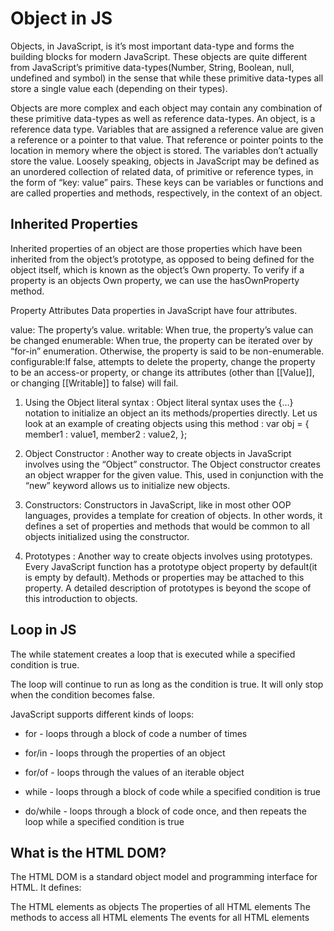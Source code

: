 # Object in JS

Objects, in JavaScript, is it’s most important data-type and forms the building blocks for modern JavaScript. These objects are quite different from JavaScript’s primitive data-types(Number, String, Boolean, null, undefined and symbol) in the sense that while these primitive data-types all store a single value each (depending on their types).

Objects are more complex and each object may contain any combination of these primitive data-types as well as reference data-types.
An object, is a reference data type. Variables that are assigned a reference value are given a reference or a pointer to that value. That reference or pointer points to the location in memory where the object is stored. The variables don’t actually store the value.
Loosely speaking, objects in JavaScript may be defined as an unordered collection of related data, of primitive or reference types, in the form of “key: value” pairs. These keys can be variables or functions and are called properties and methods, respectively, in the context of an object.

## Inherited Properties

Inherited properties of an object are those properties which have been inherited from the object’s prototype, as opposed to being defined for the object itself, which is known as the object’s Own property. To verify if a property is an objects Own property, we can use the hasOwnProperty method.

Property Attributes
Data properties in JavaScript have four attributes.

value: The property’s value.
writable: When true, the property’s value can be changed
enumerable: When true, the property can be iterated over by “for-in” enumeration. Otherwise, the property is said to be non-enumerable.
configurable:If false, attempts to delete the property, change the property to be an access-or property, or change its attributes (other than [[Value]], or changing [[Writable]] to false) will fail.

1. Using the Object literal syntax : Object literal syntax uses the {…} notation to initialize an object an its methods/properties directly.
Let us look at an example of creating objects using this method :
var obj = {
    member1 : value1,
    member2 : value2,
};

2. Object Constructor : Another way to create objects in JavaScript involves using the “Object” constructor. The Object constructor creates an object wrapper for the given value. This, used in conjunction with the “new” keyword allows us to initialize new objects.

3. Constructors: Constructors in JavaScript, like in most other OOP languages, provides a template for creation of objects. In other words, it defines a set of properties and methods that would be common to all objects initialized using the constructor.

4. Prototypes : Another way to create objects involves using prototypes. Every JavaScript function has a prototype object property by default(it is empty by default). Methods or properties may be attached to this property. A detailed description of prototypes is beyond the scope of this introduction to objects.

## Loop in JS

The while statement creates a loop that is executed while a specified condition is true.

The loop will continue to run as long as the condition is true. It will only stop when the condition becomes false.

JavaScript supports different kinds of loops:

- for - loops through a block of code a number of times

- for/in - loops through the properties of an object
- for/of - loops through the values of an iterable object
- while - loops through a block of code while a specified condition is true
- do/while - loops through a block of code once, and then repeats the loop while a specified condition is true

## What is the HTML DOM?

The HTML DOM is a standard object model and programming interface for HTML. It defines:

The HTML elements as objects
The properties of all HTML elements
The methods to access all HTML elements
The events for all HTML elements

